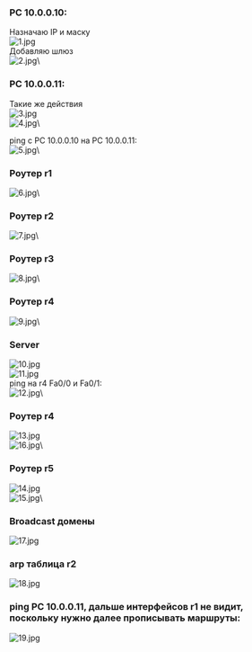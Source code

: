 ### PC 10.0.0.10:
Назначаю IP и маску\
![1.jpg](1.jpg)\
Добавляю шлюз\
![2.jpg](2.jpg)\

### PC 10.0.0.11:
Такие же действия\
![3.jpg](3.jpg)\
![4.jpg](4.jpg)\

ping c PC 10.0.0.10 на PC 10.0.0.11:\
![5.jpg](5.jpg)\

### Роутер r1
![6.jpg](6.jpg)\

### Роутер r2
![7.jpg](7.jpg)\

### Роутер r3
![8.jpg](8.jpg)\

### Роутер r4
![9.jpg](9.jpg)\

### Server
![10.jpg](10.jpg)\
![11.jpg](11.jpg)\
ping на r4 Fa0/0 и Fa0/1:\
![12.jpg](12.jpg)\

### Роутер r4
![13.jpg](13.jpg)\
![16.jpg](16.jpg)\

### Роутер r5
![14.jpg](14.jpg)\
![15.jpg](15.jpg)\

### Broadcast домены
![17.jpg](17.jpg)

### arp таблица r2
![18.jpg](18.jpg)

### ping PC 10.0.0.11, дальше интерфейсов r1 не видит, поскольку нужно далее прописывать маршруты:
![19.jpg](19.jpg)
